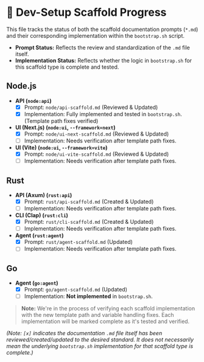 # 🚀 Dev-Setup Scaffold Progress

This file tracks the status of both the scaffold documentation prompts (`*.md`) and their corresponding implementation within the `bootstrap.sh` script.

- **Prompt Status:** Reflects the review and standardization of the `.md` file itself.
- **Implementation Status:** Reflects whether the logic in `bootstrap.sh` for this scaffold type is complete and tested.

## Node.js

- **API (`node:api`)**
  - [x] Prompt: `node/api-scaffold.md` (Reviewed & Updated)
  - [x] Implementation: Fully implemented and tested in `bootstrap.sh`. (Template path fixes verified)
- **UI (Next.js) (`node:ui`, `--framework=next`)**
  - [x] Prompt: `node/ui-next-scaffold.md` (Reviewed & Updated)
  - [ ] Implementation: Needs verification after template path fixes.
- **UI (Vite) (`node:ui`, `--framework=vite`)**
  - [x] Prompt: `node/ui-vite-scaffold.md` (Reviewed & Updated)
  - [ ] Implementation: Needs verification after template path fixes.

## Rust

- **API (Axum) (`rust:api`)**
  - [x] Prompt: `rust/api-scaffold.md` (Created & Updated)
  - [ ] Implementation: Needs verification after template path fixes.
- **CLI (Clap) (`rust:cli`)**
  - [x] Prompt: `rust/cli-scaffold.md` (Created & Updated)
  - [ ] Implementation: Needs verification after template path fixes.
- **Agent (`rust:agent`)**
  - [x] Prompt: `rust/agent-scaffold.md` (Updated)
  - [ ] Implementation: Needs verification after template path fixes.

## Go

- **Agent (`go:agent`)**
  - [x] Prompt: `go/agent-scaffold.md` (Updated)
  - [ ] Implementation: **Not implemented** in `bootstrap.sh`.

> **Note:** We're in the process of verifying each scaffold implementation with the new template path and variable handling fixes. Each implementation will be marked complete as it's tested and verified.

*(Note: `[x]` indicates the documentation `.md` file itself has been reviewed/created/updated to the desired standard. It does not necessarily mean the underlying `bootstrap.sh` implementation for that scaffold type is complete.)* 